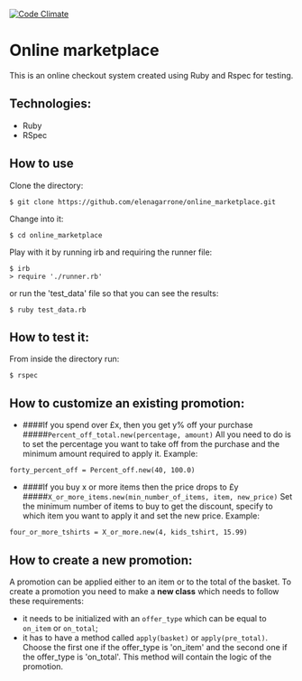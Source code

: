[![Code Climate](https://codeclimate.com/github/elenagarrone/online_marketplace/badges/gpa.svg)](https://codeclimate.com/github/elenagarrone/online_marketplace)

Online marketplace
==================
This is an online checkout system created using Ruby and Rspec for testing.

Technologies:
------------
- Ruby
- RSpec

How to use
----------
Clone the directory:
```shell
$ git clone https://github.com/elenagarrone/online_marketplace.git
```
Change into it:
```shell
$ cd online_marketplace
```
Play with it by running irb and requiring the runner file:
```shell
$ irb
> require './runner.rb'
```
or run the 'test_data' file so that you can see the results:
```shell
$ ruby test_data.rb
```

How to test it:
--------------
From inside the directory run:
```shell
$ rspec
```

How to customize an existing promotion:
---------------------------------------
- ####If you spend over £x, then you get y% off your purchase
#####`Percent_off_total.new(percentage, amount)`
All you need to do is to set the percentage you want to take off from the purchase and the minimum amount required to apply it.
Example:
```shell
forty_percent_off = Percent_off.new(40, 100.0)
```


- ####If you buy x or more items then the price drops to £y
#####`X_or_more_items.new(min_number_of_items, item, new_price)`
Set the minimum number of items to buy to get the discount, specify to which item you want to apply it and set the new price.
Example: 
```shell
four_or_more_tshirts = X_or_more.new(4, kids_tshirt, 15.99)
```

How to create a new promotion:
------------------------------
A promotion can be applied either to an item or to the total of the basket.
To create a promotion you need to make a <strong>new class</strong> which needs to follow these requirements:
- it needs to be initialized with an `offer_type` which can be equal to `on_item` or `on_total`;
- it has to have a method called `apply(basket)` or `apply(pre_total)`. Choose the first one if the offer_type is 'on_item' and the second one if the offer_type is 'on_total'.
This method will contain the logic of the promotion.
